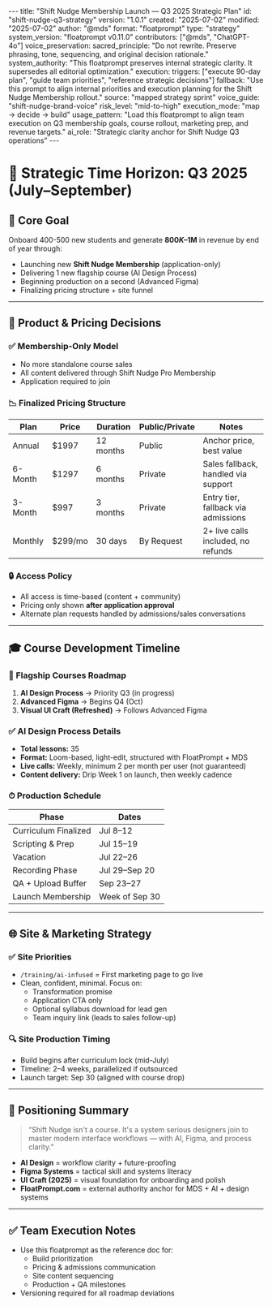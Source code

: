 <floatprompt>
---
title: "Shift Nudge Membership Launch — Q3 2025 Strategic Plan"
id: "shift-nudge-q3-strategy"
version: "1.0.1"
created: "2025-07-02"
modified: "2025-07-02"
author: "@mds"
format: "floatprompt"
type: "strategy"
system_version: "floatprompt v0.11.0"
contributors: ["@mds", "ChatGPT-4o"]
voice_preservation:
  sacred_principle: "Do not rewrite. Preserve phrasing, tone, sequencing, and original decision rationale."
  system_authority: "This floatprompt preserves internal strategic clarity. It supersedes all editorial optimization."
execution:
  triggers: ["execute 90-day plan", "guide team priorities", "reference strategic decisions"]
  fallback: "Use this prompt to align internal priorities and execution planning for the Shift Nudge Membership rollout."
  source: "mapped strategy sprint"
  voice_guide: "shift-nudge-brand-voice"
  risk_level: "mid-to-high"
  execution_mode: "map → decide → build"
  usage_pattern: "Load this floatprompt to align team execution on Q3 membership goals, course rollout, marketing prep, and revenue targets."
  ai_role: "Strategic clarity anchor for Shift Nudge Q3 operations"
---

# 📅 Strategic Time Horizon: **Q3 2025** (July–September)

## 🚀 Core Goal
Onboard 400-500 new students and generate **$800K–$1M** in revenue by end of year through:
- Launching new **Shift Nudge Membership** (application-only)
- Delivering 1 new flagship course (AI Design Process)
- Beginning production on a second (Advanced Figma)
- Finalizing pricing structure + site funnel

---

## 🤖 Product & Pricing Decisions

### ✅ Membership-Only Model
- No more standalone course sales
- All content delivered through Shift Nudge Pro Membership
- Application required to join

### 📉 Finalized Pricing Structure
| Plan        | Price    | Duration   | Public/Private | Notes                                 |
|-------------|----------|------------|----------------|----------------------------------------|
| Annual      | $1997    | 12 months  | Public         | Anchor price, best value               |
| 6-Month     | $1297    | 6 months   | Private        | Sales fallback, handled via support    |
| 3-Month     | $997     | 3 months   | Private        | Entry tier, fallback via admissions    |
| Monthly     | $299/mo  | 30 days    | By Request     | 2+ live calls included, no refunds     |

### 🔒 Access Policy
- All access is time-based (content + community)
- Pricing only shown **after application approval**
- Alternate plan requests handled by admissions/sales conversations

---

## 🎓 Course Development Timeline

### 📆 Flagship Courses Roadmap
1. **AI Design Process** → Priority Q3 (in progress)
2. **Advanced Figma** → Begins Q4 (Oct)
3. **Visual UI Craft (Refreshed)** → Follows Advanced Figma

### ✅ AI Design Process Details
- **Total lessons:** 35
- **Format:** Loom-based, light-edit, structured with FloatPrompt + MDS
- **Live calls:** Weekly, minimum 2 per month per user (not guaranteed)
- **Content delivery:** Drip Week 1 on launch, then weekly cadence

### ⏱ Production Schedule
| Phase                   | Dates            |
|-------------------------|------------------|
| Curriculum Finalized    | Jul 8–12         |
| Scripting & Prep        | Jul 15–19        |
| Vacation                | Jul 22–26        |
| Recording Phase         | Jul 29–Sep 20    |
| QA + Upload Buffer      | Sep 23–27        |
| Launch Membership       | Week of Sep 30   |

---

## 🌐 Site & Marketing Strategy

### ✅ Site Priorities
- `/training/ai-infused` = First marketing page to go live
- Clean, confident, minimal. Focus on: 
  - Transformation promise
  - Application CTA only
  - Optional syllabus download for lead gen
  - Team inquiry link (leads to sales follow-up)

### 🔍 Site Production Timing
- Build begins after curriculum lock (mid-July)
- Timeline: 2–4 weeks, parallelized if outsourced
- Launch target: Sep 30 (aligned with course drop)

---

## 🥇 Positioning Summary
> “Shift Nudge isn't a course. It's a system serious designers join to master modern interface workflows — with AI, Figma, and process clarity.”

- **AI Design** = workflow clarity + future-proofing
- **Figma Systems** = tactical skill and systems literacy
- **UI Craft (2025)** = visual foundation for onboarding and polish
- **FloatPrompt.com** = external authority anchor for MDS + AI + design systems

---

## ✅ Team Execution Notes
- Use this floatprompt as the reference doc for:
  - Build prioritization
  - Pricing & admissions communication
  - Site content sequencing
  - Production + QA milestones
- Versioning required for all roadmap deviations

</floatprompt>

